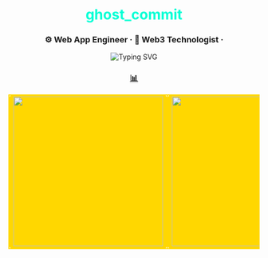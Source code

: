 <h1 align="center"><span style="color:#00ffd5;"><b>ghost_commit</b></span></h1>
<h3 align="center">⚙️ Web App Engineer · 🔮 Web3 Technologist ·</h3>

<p align="center">
<img src="https://readme-typing-svg.demolab.com?font=Fira+Code&size=22&pause=1000&center=true&vCenter=true&width=850&lines=Writing+clean%2C+maintainable+Python+and+TypeScript.;Fullstack+engineering+with+JavaScript%2C+TypeScript%2C+and+Python.;Developing+secure+APIs+with+FastAPI%2C+Django+REST%2C+and+Express.;Smart+contract+development+on+EVM+with+Solidity.;Building+AI-powered+tools+and+automations+in+Python.;Automating+trading+strategies+and+data+pipelines.;Delivering+fast%2C+production-grade+solutions.&color=627EEA&background=000000" alt="Typing SVG" />

<br/>

<h3 align="center"><u>📊</u></h3>

<table align="center">
  <tr>
    <td bgcolor="#FFD700" style="border: 2px solid gold; border-radius: 8px;">
      <img src="https://github-readme-stats.vercel.app/api?username=0xKimutai&show_icons=true&theme=nightowl&hide_title=true" width="300px" />
    </td>
    <td bgcolor="#FFD700" style="border: 2px solid gold; border-radius: 8px;">
      <img src="https://streak-stats.demolab.com?user=0xKimutai&theme=nightowl" width="300px" />
    </td>
    <td bgcolor="#FFD700" style="border: 2px solid gold; border-radius: 8px;">
      <img src="https://github-readme-stats.vercel.app/api/top-langs/?username=0xKimutai&layout=compact&theme=nightowl&hide_title=true" width="300px" />
    </td>
  </tr>
</table>
